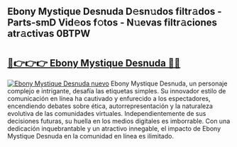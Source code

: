## Ebony Mystique Desnuda D𝚎sn𝚞dos filtr𝚊dos - Parts-smD Vid𝚎os f𝚘tos - N𝚞evas filtr𝚊ciones atr𝚊ctivas 0BTPW

# <h2><a href="http://mb72alk.tromn.icu/?c=Ebony+Mystique+Desnuda">🔗👉👉👉 Ebony Mystique Desnuda 🔗🔗</a></h2>

[![Ebony Mystique Desnuda nuevo](https://i.imgur.com/pEAQMta.gif)](http://mb72alk.tromn.icu/?c=Ebony+Mystique+Desnuda)
Ebony Mystique Desnuda, un personaje complejo e intrigante, desafía las etiquetas simples. Su innovador estilo de comunicación en línea ha cautivado y enfurecido a los espectadores, encendiendo debates sobre ética, autorrepresentación y la naturaleza evolutiva de las comunidades virtuales. Independientemente de sus decisiones futuras, su huella en los medios digitales es imborrable. Con una dedicación inquebrantable y un atractivo innegable, el impacto de Ebony Mystique Desnuda en la comunidad en línea es ilimitado.
